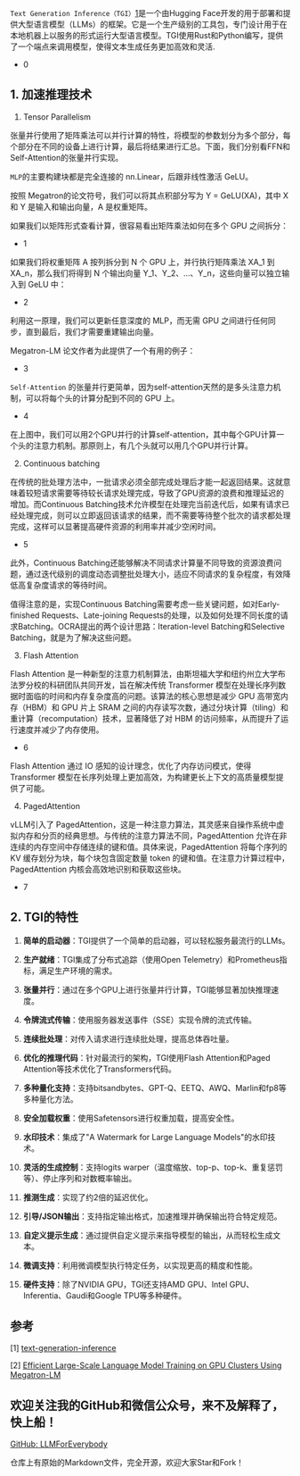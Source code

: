 `Text Generation Inference（TGI）`[1](#refer-anchor-1)是一个由Hugging Face开发的用于部署和提供大型语言模型（LLMs）的框架。它是一个生产级别的工具包，专门设计用于在本地机器上以服务的形式运行大型语言模型。TGI使用Rust和Python编写，提供了一个端点来调用模型，使得文本生成任务更加高效和灵活.

 - 0

## 1. 加速推理技术

1. Tensor Parallelism

张量并行使用了矩阵乘法可以并行计算的特性，将模型的参数划分为多个部分，每个部分在不同的设备上进行计算，最后将结果进行汇总。下面，我们分别看FFN和Self-Attention的张量并行实现。

`MLP`的主要构建块都是完全连接的 nn.Linear，后跟非线性激活 GeLU。

按照 Megatron的论文符号，我们可以将其点积部分写为 Y = GeLU(XA)，其中 X 和 Y 是输入和输出向量，A 是权重矩阵。

如果我们以矩阵形式查看计算，很容易看出矩阵乘法如何在多个 GPU 之间拆分：

- 1

如果我们将权重矩阵 A 按列拆分到 N 个 GPU 上，并行执行矩阵乘法 XA_1 到 XA_n，那么我们将得到 N 个输出向量 Y_1、Y_2、...、Y_n，这些向量可以独立输入到 GeLU 中：

- 2

利用这一原理，我们可以更新任意深度的 MLP，而无需 GPU 之间进行任何同步，直到最后，我们才需要重建输出向量。

Megatron-LM 论文作者为此提供了一个有用的例子：

- 3

`Self-Attention` 的张量并行更简单，因为self-attention天然的是多头注意力机制，可以将每个头的计算分配到不同的 GPU 上。

- 4

在上图中，我们可以用2个GPU并行的计算self-attention，其中每个GPU计算一个头的注意力机制。那原则上，有几个头就可以用几个GPU并行计算。

2. Continuous batching

在传统的批处理方法中，一批请求必须全部完成处理后才能一起返回结果。这就意味着较短请求需要等待较长请求处理完成，导致了GPU资源的浪费和推理延迟的增加。而Continuous Batching技术允许模型在处理完当前迭代后，如果有请求已经处理完成，则可以立即返回该请求的结果，而不需要等待整个批次的请求都处理完成，这样可以显著提高硬件资源的利用率并减少空闲时间。

- 5

此外，Continuous Batching还能够解决不同请求计算量不同导致的资源浪费问题，通过迭代级别的调度动态调整批处理大小，适应不同请求的复杂程度，有效降低高复杂度请求的等待时间。

值得注意的是，实现Continuous Batching需要考虑一些关键问题，如对Early-finished Requests、Late-joining Requests的处理，以及如何处理不同长度的请求Batching。OCRA提出的两个设计思路：Iteration-level Batching和Selective Batching，就是为了解决这些问题。

3. Flash Attention

Flash Attention 是一种新型的注意力机制算法，由斯坦福大学和纽约州立大学布法罗分校的科研团队共同开发，旨在解决传统 Transformer 模型在处理长序列数据时面临的时间和内存复杂度高的问题。该算法的核心思想是减少 GPU 高带宽内存（HBM）和 GPU 片上 SRAM 之间的内存读写次数，通过分块计算（tiling）和重计算（recomputation）技术，显著降低了对 HBM 的访问频率，从而提升了运行速度并减少了内存使用。

- 6 

Flash Attention 通过 IO 感知的设计理念，优化了内存访问模式，使得 Transformer 模型在长序列处理上更加高效，为构建更长上下文的高质量模型提供了可能。

4. PagedAttention

vLLM引入了 PagedAttention，这是一种注意力算法，其灵感来自操作系统中虚拟内存和分页的经典思想。与传统的注意力算法不同，PagedAttention 允许在非连续的内存空间中存储连续的键和值。具体来说，PagedAttention 将每个序列的 KV 缓存划分为块，每个块包含固定数量 token 的键和值。在注意力计算过程中，PagedAttention 内核会高效地识别和获取这些块。

- 7

## 2. TGI的特性

1. **简单的启动器**：TGI提供了一个简单的启动器，可以轻松服务最流行的LLMs。

2. **生产就绪**：TGI集成了分布式追踪（使用Open Telemetry）和Prometheus指标，满足生产环境的需求。

3. **张量并行**：通过在多个GPU上进行张量并行计算，TGI能够显著加快推理速度。

4. **令牌流式传输**：使用服务器发送事件（SSE）实现令牌的流式传输。

5. **连续批处理**：对传入请求进行连续批处理，提高总体吞吐量。

6. **优化的推理代码**：针对最流行的架构，TGI使用Flash Attention和Paged Attention等技术优化了Transformers代码。

7. **多种量化支持**：支持bitsandbytes、GPT-Q、EETQ、AWQ、Marlin和fp8等多种量化方法。

8. **安全加载权重**：使用Safetensors进行权重加载，提高安全性。

9. **水印技术**：集成了"A Watermark for Large Language Models"的水印技术。

10. **灵活的生成控制**：支持logits warper（温度缩放、top-p、top-k、重复惩罚等）、停止序列和对数概率输出。

11. **推测生成**：实现了约2倍的延迟优化。

12. **引导/JSON输出**：支持指定输出格式，加速推理并确保输出符合特定规范。

13. **自定义提示生成**：通过提供自定义提示来指导模型的输出，从而轻松生成文本。

14. **微调支持**：利用微调模型执行特定任务，以实现更高的精度和性能。

15. **硬件支持**：除了NVIDIA GPU，TGI还支持AMD GPU、Intel GPU、Inferentia、Gaudi和Google TPU等多种硬件。

## 参考

<div id="refer-anchor-1"></div>

[1] [text-generation-inference](https://huggingface.co/docs/text-generation-inference/index)

[2] [Efficient Large-Scale Language Model Training on GPU Clusters Using Megatron-LM](https://arxiv.org/abs/2104.04473)

## 欢迎关注我的GitHub和微信公众号，来不及解释了，快上船！

[GitHub: LLMForEverybody](https://github.com/luhengshiwo/LLMForEverybody)

仓库上有原始的Markdown文件，完全开源，欢迎大家Star和Fork！